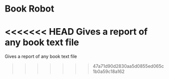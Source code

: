 # Book Robot
<<<<<<< HEAD
Gives a report of any book text file
=======
Gives a report of any book text file
>>>>>>> 47a71d90d2830aa5d0855ed065c1b0a59c18a162

